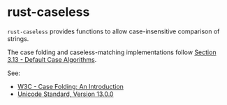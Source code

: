 # rust-caseless

`rust-caseless` provides functions to allow case-insensitive comparison of strings.

The case folding and caseless-matching implementations follow [Section 3.13 - Default Case Algorithms](http://www.unicode.org/versions/Unicode13.0.0/ch03.pdf).

See:
 - [W3C - Case Folding: An Introduction](https://www.w3.org/International/wiki/Case_folding)
 - [Unicode Standard, Version 13.0.0](http://www.unicode.org/versions/Unicode13.0.0/)

